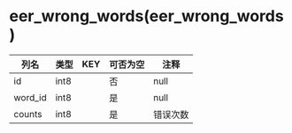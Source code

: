 # eer_wrong_words(eer_wrong_words)
| 列名   | 类型   | KEY  | 可否为空 | 注释   |
| ---- | ---- | ---- | ---- | ---- |
|id|int8||否|null|
|word_id|int8||是|null|
|counts|int8||是|错误次数|
